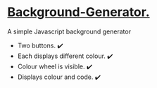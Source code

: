 <h1> <ins> Background-Generator. </ins> </h1>
A simple Javascript background generator
<ul> 
<li> Two buttons. ✔️ </li>
  <li> Each displays different colour. ✔️</li>
  <li> Colour wheel is visible.  ✔️</li>
  <li> Displays colour and code. ✔️ </li>
  
